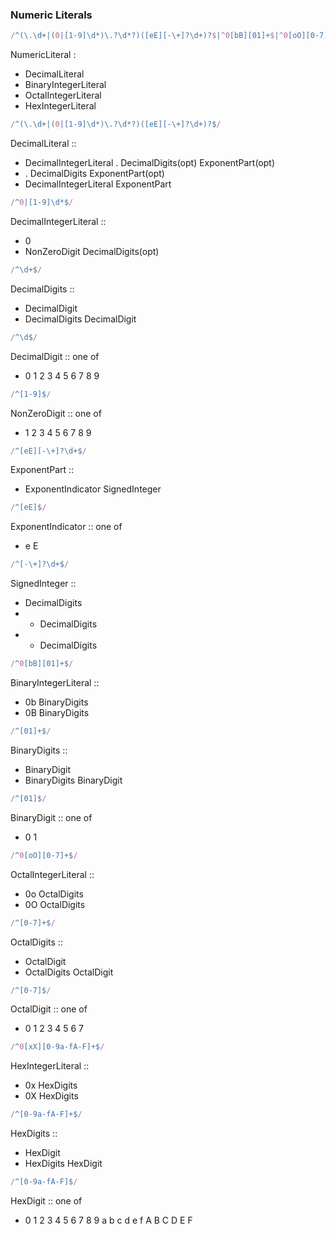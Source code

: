 ### Numeric Literals

```js
/^(\.\d+|(0|[1-9]\d*)\.?\d*?)([eE][-\+]?\d+)?$|^0[bB][01]+$|^0[oO][0-7]+$|^0[xX][0-9a-fA-F]+$/
```
NumericLiteral :
  - DecimalLiteral
  - BinaryIntegerLiteral
  - OctalIntegerLiteral
  - HexIntegerLiteral

```js
/^(\.\d+|(0|[1-9]\d*)\.?\d*?)([eE][-\+]?\d+)?$/
```
DecimalLiteral ::
  - DecimalIntegerLiteral . DecimalDigits(opt) ExponentPart(opt)
  - . DecimalDigits ExponentPart(opt)
  - DecimalIntegerLiteral ExponentPart 

```js
/^0|[1-9]\d*$/
```
DecimalIntegerLiteral ::
  - 0
  - NonZeroDigit DecimalDigits(opt)

```js
/^\d+$/
```
DecimalDigits ::
  - DecimalDigit
  - DecimalDigits DecimalDigit

```js
/^\d$/
```
DecimalDigit :: one of
  - 0 1 2 3 4 5 6 7 8 9

```js
/^[1-9]$/
```
NonZeroDigit :: one of
  - 1 2 3 4 5 6 7 8 9

```js
/^[eE][-\+]?\d+$/
```
ExponentPart ::
  - ExponentIndicator SignedInteger

```js
/^[eE]$/
```
ExponentIndicator :: one of  
  - e E

```js
/^[-\+]?\d+$/
```
SignedInteger ::
  - DecimalDigits
  - + DecimalDigits
  - - DecimalDigits

```js
/^0[bB][01]+$/
```
BinaryIntegerLiteral ::
  - 0b BinaryDigits
  - 0B BinaryDigits

```js
/^[01]+$/
```
BinaryDigits ::
  - BinaryDigit
  - BinaryDigits BinaryDigit

```js
/^[01]$/
```
BinaryDigit :: one of
  - 0 1

```js
/^0[oO][0-7]+$/
```
OctalIntegerLiteral ::
  - 0o OctalDigits
  - 0O OctalDigits

```js
/^[0-7]+$/
```
OctalDigits ::
  - OctalDigit
  - OctalDigits OctalDigit

```js
/^[0-7]$/
```
OctalDigit :: one of
  - 0 1 2 3 4 5 6 7

```js
/^0[xX][0-9a-fA-F]+$/
```
HexIntegerLiteral ::
  - 0x HexDigits
  - 0X HexDigits

```js
/^[0-9a-fA-F]+$/
```
HexDigits ::
  - HexDigit
  - HexDigits HexDigit

```js
/^[0-9a-fA-F]$/
```
HexDigit :: one of
  - 0 1 2 3 4 5 6 7 8 9 a b c d e f A B C D E F